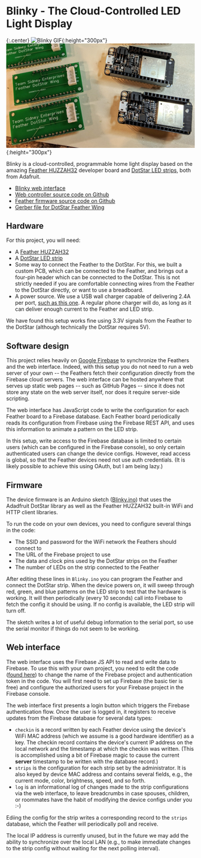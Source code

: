 # Blinky - The Cloud-Controlled LED Light Display

{:.center}
![Blinky GIF](/blinky.gif){:height="300px"}
![Blinky hardware](/blinky-hardware.jpg){:height="300px"}

Blinky is a cloud-controlled, programmable home light display based on
the amazing [Feather HUZZAH32](https://www.adafruit.com/product/3405)
developer board and [DotStar LED strips](https://www.adafruit.com/product/2241),
both from Adafruit.

* [Blinky web interface](http://blinky.site/)
* [Web controller source code on Github](https://github.com/mdwelsh/blinky)
* [Feather firmware source code on Github](https://github.com/mdwelsh/sidney-projects/tree/master/arduino/Blinky)
* [Gerber file for DotStar Feather Wing](https://github.com/mdwelsh/sidney-projects/tree/master/arduino/hw/dotstar-feather-wing)

## Hardware

For this project, you will need:

* A [Feather HUZZAH32](https://www.adafruit.com/product/3405)
* A [DotStar LED strip](https://www.adafruit.com/product/2241)
* Some way to connect the Feather to the DotStar. For this, we built a
  custom PCB, which can be connected to the Feather, and brings out a
  four-pin header which can be connected to the DotStar. This is not
  strictly needed if you are comfortable connecting wires from the
  Feather to the DotStar directly, or want to use a breadboard.
* A power source. We use a USB wall charger capable of delivering 2.4A
  per port, [such as this
  one](https://www.amazon.com/gp/product/B00P936188/ref=oh_aui_detailpage_o06_s00?ie=UTF8&psc=1).
  A regular phone charger will do, as long as it can deliver enough
  current to the Feather and LED strip.

We have found this setup works fine using 3.3V signals from the
Feather to the DotStar (although technically the DotStar requires 5V).

## Software design

This project relies heavily on [Google
Firebase](http://firebase.google.com) to synchronize the Feathers and
the web interface. Indeed, with this setup you do not need to run a web
server of your own -- the Feathers fetch their configuration directly from
the Firebase cloud servers. The web interface can be hosted anywhere
that serves up static web pages -- such as GitHub Pages -- since it
does not store any state on the web server itself, nor does it require
server-side scripting.

The web interface has JavaScript code to write the configuration for
each Feather board to a Firebase database. Each Feather board
periodically reads its configuration from Firebase using the Firebase
REST API, and uses this information to animate a pattern on the LED
strip.

In this setup, write access to the Firebase database is limited to
certain users (which can be configured in the Firebase console), so
only certain authenticated users can change the device configs.
However, read access is global, so that the Feather devices need not
use auth credentials. (It is likely possible to achieve this using
OAuth, but I am being lazy.)

## Firmware

The device firmware is an Arduino sketch
([Blinky.ino](https://github.com/mdwelsh/sidney-projects/tree/master/arduino/Blinky))
that uses the Adadfruit DotStar library as well as the Feather
HUZZAH32 built-in WiFi and HTTP client libraries. 

To run the code on your own devices, you need to configure several
things in the code:
* The SSID and password for the WiFi network the Feathers should
  connect to
* The URL of the Firebase project to use
* The data and clock pins used by the DotStar strips on the Feather
* The number of LEDs on the strip connected to the Feather

After editing these lines in `Blinky.ino` you can program the Feather
and connect the DotStar strip. When the device powers on, it will
sweep through red, green, and blue patterns on the LED strip to test
that the hardware is working. It will then periodically (every 10
seconds) call into Firebase to fetch the config it should be using.
If no config is available, the LED strip will turn off.

The sketch writes a lot of useful debug information to the serial
port, so use the serial monitor if things do not seem to be working.

## Web interface

The web interface uses the Firebase JS API to read and write data to
Firebase. To use this with your own project, you need to edit the code
([found here](https://github.com/mdwelsh/blinky)) to change the name of
the Firebase project and authentication token in the code. You will
first need to set up Firebase (the basic tier is free) and configure
the authorized users for your Firebase project in the Firebase console.

The web interface first presents a login button which triggers the
Firebase authentication flow. Once the user is logged in, it
registers to receive updates from the Firebase database for several
data types:
* `checkin` is a record written by each Feather device using the
  device's WiFi MAC address (which we assume is a good hardware
  identifier) as a key. The checkin record contains the device's
  current IP address on the local network and the timestamp at which
  the checkin was written. (This is accomplished using a bit of
  Firebase magic to cause the current **server** timestamp to be
  written with the database record.)
* `strips` is the configuration for each strip set by the
  administrator. It is also keyed by device MAC address and contains
  several fields, e.g., the current mode, color, brightness, speed,
  and so forth.
* `log` is an informational log of changes made to the strip
  configurations via the web interface, to leave breadcrumbs in case
  spouses, children, or roommates have the habit of modifying the
  device configs under you :-)

Ediing the config for the strip writes a corresponding record to the
`strips` database, which the Feather will periodically poll and
receive.

The local IP address is currently unused, but in the future we may add
the ability to synchronize over the local LAN (e.g., to make immediate
changes to the strip config without waiting for the next polling
interval).

